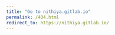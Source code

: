 ```yaml
---
title: "Go to nithiya.gitlab.io"
permalink: /404.html
redirect_to: https://nithiya.gitlab.io/
---
```

